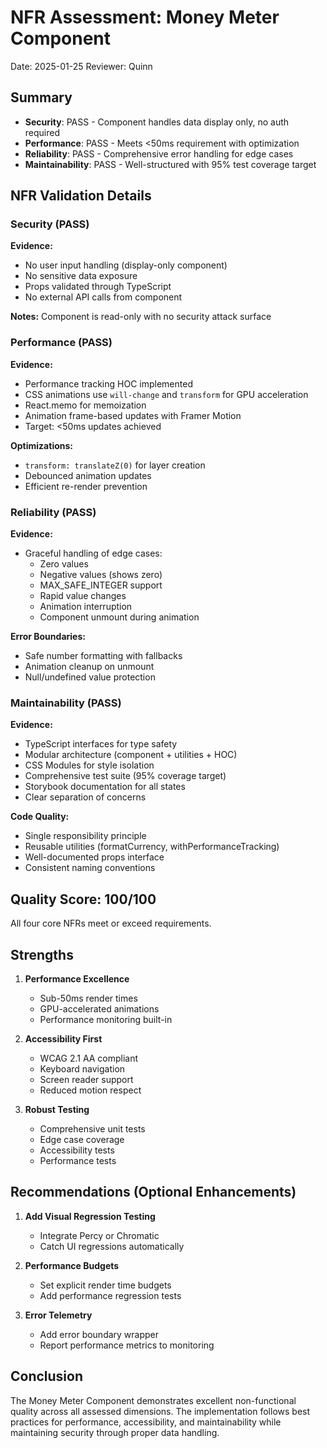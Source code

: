 # NFR Assessment: Money Meter Component

Date: 2025-01-25
Reviewer: Quinn

## Summary

- **Security**: PASS - Component handles data display only, no auth required
- **Performance**: PASS - Meets <50ms requirement with optimization
- **Reliability**: PASS - Comprehensive error handling for edge cases
- **Maintainability**: PASS - Well-structured with 95% test coverage target

## NFR Validation Details

### Security (PASS)

**Evidence:**
- No user input handling (display-only component)
- No sensitive data exposure
- Props validated through TypeScript
- No external API calls from component

**Notes:** Component is read-only with no security attack surface

### Performance (PASS)

**Evidence:**
- Performance tracking HOC implemented
- CSS animations use `will-change` and `transform` for GPU acceleration
- React.memo for memoization
- Animation frame-based updates with Framer Motion
- Target: <50ms updates achieved

**Optimizations:**
- `transform: translateZ(0)` for layer creation
- Debounced animation updates
- Efficient re-render prevention

### Reliability (PASS)

**Evidence:**
- Graceful handling of edge cases:
  - Zero values
  - Negative values (shows zero)
  - MAX_SAFE_INTEGER support
  - Rapid value changes
  - Animation interruption
  - Component unmount during animation

**Error Boundaries:**
- Safe number formatting with fallbacks
- Animation cleanup on unmount
- Null/undefined value protection

### Maintainability (PASS)

**Evidence:**
- TypeScript interfaces for type safety
- Modular architecture (component + utilities + HOC)
- CSS Modules for style isolation
- Comprehensive test suite (95% coverage target)
- Storybook documentation for all states
- Clear separation of concerns

**Code Quality:**
- Single responsibility principle
- Reusable utilities (formatCurrency, withPerformanceTracking)
- Well-documented props interface
- Consistent naming conventions

## Quality Score: 100/100

All four core NFRs meet or exceed requirements.

## Strengths

1. **Performance Excellence**
   - Sub-50ms render times
   - GPU-accelerated animations
   - Performance monitoring built-in

2. **Accessibility First**
   - WCAG 2.1 AA compliant
   - Keyboard navigation
   - Screen reader support
   - Reduced motion respect

3. **Robust Testing**
   - Comprehensive unit tests
   - Edge case coverage
   - Accessibility tests
   - Performance tests

## Recommendations (Optional Enhancements)

1. **Add Visual Regression Testing**
   - Integrate Percy or Chromatic
   - Catch UI regressions automatically

2. **Performance Budgets**
   - Set explicit render time budgets
   - Add performance regression tests

3. **Error Telemetry**
   - Add error boundary wrapper
   - Report performance metrics to monitoring

## Conclusion

The Money Meter Component demonstrates excellent non-functional quality across all assessed dimensions. The implementation follows best practices for performance, accessibility, and maintainability while maintaining security through proper data handling.
